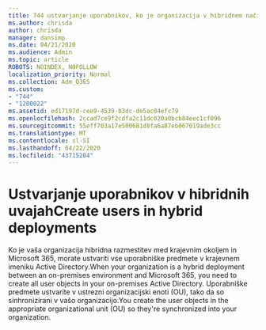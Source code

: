 ```yaml
---
title: 744 ustvarjanje uporabnikov, ko je organizacija v hibridnem načinu
ms.author: chrisda
author: chrisda
manager: dansimp
ms.date: 04/21/2020
ms.audience: Admin
ms.topic: article
ROBOTS: NOINDEX, NOFOLLOW
localization_priority: Normal
ms.collection: Adm_O365
ms.custom:
- "744"
- "1200022"
ms.assetid: ed17197d-cee9-4539-b3dc-de5ac04efc79
ms.openlocfilehash: 2ccad7ce9f2cdfa2c11dc020a0bcb84eec1cf096
ms.sourcegitcommit: 55eff703a17e500681d8fa6a87eb067019ade3cc
ms.translationtype: MT
ms.contentlocale: sl-SI
ms.lasthandoff: 04/22/2020
ms.locfileid: "43715284"
---
```

# <a name="create-users-in-hybrid-deployments"></a><span data-ttu-id="7fba0-102">Ustvarjanje uporabnikov v hibridnih uvajah</span><span class="sxs-lookup"><span data-stu-id="7fba0-102">Create users in hybrid deployments</span></span>

<span data-ttu-id="7fba0-103">Ko je vaša organizacija hibridna razmestitev med krajevnim okoljem in Microsoft 365, morate ustvariti vse uporabniške predmete v krajevnem imeniku Active Directory.</span><span class="sxs-lookup"><span data-stu-id="7fba0-103">When your organization is a hybrid deployment between an on-premises environment and Microsoft 365, you need to create all user objects in your on-premises Active Directory.</span></span> <span data-ttu-id="7fba0-104">Uporabniške predmete ustvarite v ustrezni organizacijski enoti (OU), tako da so sinhronizirani v vašo organizacijo.</span><span class="sxs-lookup"><span data-stu-id="7fba0-104">You create the user objects in the appropriate organizational unit (OU) so they're synchronized into your organization.</span></span>
